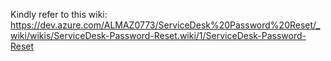 Kindly refer to this wiki:
https://dev.azure.com/ALMAZ0773/ServiceDesk%20Password%20Reset/_wiki/wikis/ServiceDesk-Password-Reset.wiki/1/ServiceDesk-Password-Reset